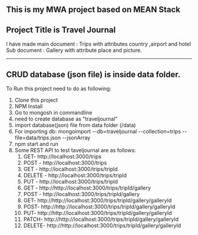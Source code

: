 This is my MWA project based on MEAN Stack
-----------------------------------------
Project Title is Travel Journal
-----------------------------------
I have made main document : Trips with attributes country ,airport and hotel
Sub document : Gallery with attribute place and picture.

---------------------------------------------------------------------------------
CRUD database (json file) is inside data folder.
------------------------------------------------------
To Run this project need to do as following:
1. Clone this project
2. NPM Install
3. Go to mongosh in commandline
4. need to create database as "traveljournal"
5. import database(json) file from data folder (/data)
6. For importing db: mongoimport --db=traveljournal --collection=trips --file=data/trips.json --jsonArray
7. npm start and run
8. Some REST API to test taveljournal  are as follows:
   1. GET- http://localhost:3000/trips
   2. POST - http://localhost:3000/trips
   3. GET - http://localhost:3000/trips/tripId
   4. DELETE - http://localhost:3000/trips/tripId
   5. PUT - http://localhost:3000/trips/tripId
   6. GET - http://http://localhost:3000/trips/tripId/gallery
   7. POST - http://localhost:3000/trips/tripId/gallery
   8. GET- http://http://localhost:3000/trips/tripId/gallery/galleryId
   9. POST- http://http://localhost:3000/trips/tripId/gallery/galleryId
   10. PUT- http://http://localhost:3000/trips/tripId/gallery/galleryId
   11. PATCH- http://http://localhost:3000/trips/tripId/gallery/galleryId
   12. DELETE- http://http://localhost:3000/trips/tripId/gallery/galleryId



